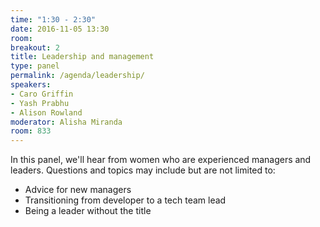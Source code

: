 ```yaml
---
time: "1:30 - 2:30"
date: 2016-11-05 13:30
room:
breakout: 2
title: Leadership and management
type: panel
permalink: /agenda/leadership/
speakers:
- Caro Griffin
- Yash Prabhu
- Alison Rowland
moderator: Alisha Miranda
room: 833
---
```


In this panel, we'll hear from women who are experienced managers and leaders. Questions and topics may include but are not limited to:

* Advice for new managers
* Transitioning from developer to a tech team lead
* Being a leader without the title